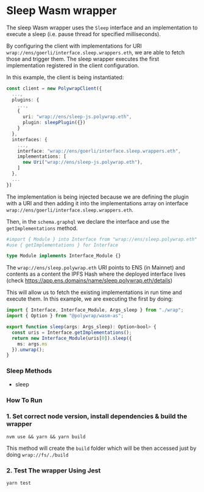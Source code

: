 # Sleep Wasm wrapper

The sleep Wasm wrapper uses the `Sleep` interface and an implementation to execute a sleep (i.e. pause thread for specified milliseconds). 

By configuring the client with implementations for URI `wrap://ens/goerli/interface.sleep.wrappers.eth`, we are able to fetch those and trigger them. The sleep wrapper executes the first implementation registered in the client configuration.

In this example, the client is being instantiated:

```typescript
const client = new PolywrapClient({
  ...,
  plugins: {
    ...,
    {
      uri: "wrap://ens/sleep-js.polywrap.eth",
      plugin: sleepPlugin({})  
    }
  }, 
  interfaces: {
    ...,
    interface: "wrap://ens/goerli/interface.sleep.wrappers.eth",
    implementations: [
      new Uri("wrap://ens/sleep-js.polywrap.eth"),
    ]
  },
  ...
})
```
The implementation is being injected because we are defining the plugin with a URI and then adding it into
the implementations array on interface `wrap://ens/goerli/interface.sleep.wrappers.eth`.

Then, in the `schema.graphql` we declare the interface and use the `getImplementations` method.
```graphql
#import { Module } into Interface from "wrap://ens/sleep.polywrap.eth"
#use { getImplementations } for Interface

type Module implements Interface_Module {}
```
The `wrap://ens/sleep.polywrap.eth` URI points to ENS (in Mainnet) and contents
as a content the IPFS Hash where the deployed interface lives (check https://app.ens.domains/name/sleep.polywrap.eth/details)

This will allow us to fetch the existing implementations in run time and execute them. In this
example, we are executing the first by doing:
```typescript
import { Interface, Interface_Module, Args_sleep } from "./wrap";
import { Option } from "@polywrap/wasm-as";

export function sleep(args: Args_sleep): Option<bool> {
  const uris = Interface.getImplementations();
  return new Interface_Module(uris[0]).sleep({
    ms: args.ms
  }).unwrap();
}
```

### Sleep Methods

- sleep

### How To Run

### 1. Set correct node version, install dependencies & build the wrapper

```
nvm use && yarn && yarn build
```

This method will create the `build` folder which will be then accessed just by doing `wrap://fs/./build`

### 2. Test The wrapper Using Jest

```
yarn test
```
